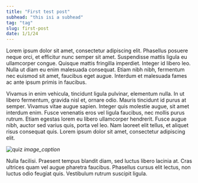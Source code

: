 ```yaml
---
title: "First test post"
subhead: "this isi a subhead"
tag: "tag"
slug: first-post
date: 1/1/24
---
```


Lorem ipsum dolor sit amet, consectetur adipiscing elit. Phasellus posuere neque orci, et efficitur nunc semper sit amet. Suspendisse mattis ligula eu ullamcorper congue. Quisque mattis fringilla imperdiet. Integer id libero leo. Nulla ut diam eu enim malesuada consequat. Etiam nibh nibh, fermentum nec euismod sit amet, faucibus eget augue. Interdum et malesuada fames ac ante ipsum primis in faucibus.

Vivamus in enim vehicula, tincidunt ligula pulvinar, elementum nulla. In ut libero fermentum, gravida nisl et, ornare odio. Mauris tincidunt id purus at semper. Vivamus vitae augue sapien. Integer quis molestie augue, sit amet interdum enim. Fusce venenatis eros vel ligula faucibus, nec mollis purus rutrum. Etiam egestas lorem eu libero ullamcorper hendrerit. Fusce augue nibh, auctor sed varius quis, porta vel leo. Nam laoreet elit tellus, et aliquet risus consequat quis. Lorem ipsum dolor sit amet, consectetur adipiscing elit.

![quiz](/images/quiz.png)
_image_caption_

Nulla facilisi. Praesent tempus blandit diam, sed luctus libero lacinia at. Cras ultrices quam vel augue pharetra faucibus. Phasellus cursus elit lectus, non luctus odio feugiat quis. Vestibulum rutrum suscipit ligula.
